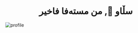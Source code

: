 
<h1 align="center">سڵاو 👋, من مستەفا فاخیر</h1>

![profile](https://user-images.githubusercontent.com/71645349/113597728-cca15600-9644-11eb-9a84-a74fcd919ed6.jpg)
